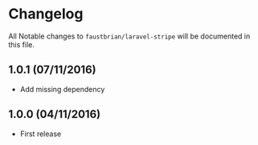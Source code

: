 # Changelog

All Notable changes to `faustbrian/laravel-stripe` will be documented in this file.

## 1.0.1 (07/11/2016)
- Add missing dependency

## 1.0.0 (04/11/2016)
- First release
